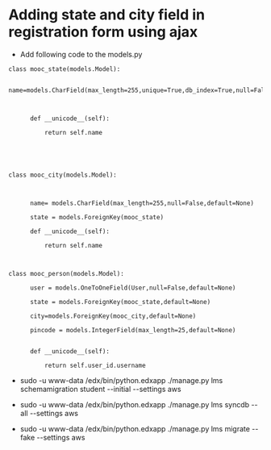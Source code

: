 Adding state and city field in registration form using ajax
============================================================

* Add following code to the models.py
```
class mooc_state(models.Model):      

      name=models.CharField(max_length=255,unique=True,db_index=True,null=False,default=None)

     

      def __unicode__(self):

          return self.name





class mooc_city(models.Model):

     

      name= models.CharField(max_length=255,null=False,default=None)

      state = models.ForeignKey(mooc_state)

      def __unicode__(self):

          return self.name

          

class mooc_person(models.Model):

      user = models.OneToOneField(User,null=False,default=None)

      state = models.ForeignKey(mooc_state,default=None)

      city=models.ForeignKey(mooc_city,default=None)

      pincode = models.IntegerField(max_length=25,default=None)

      
      def __unicode__(self):

          return self.user_id.username    

```




* sudo -u www-data /edx/bin/python.edxapp ./manage.py lms schemamigration student --initial --settings aws
* sudo -u www-data /edx/bin/python.edxapp ./manage.py lms syncdb --all --settings aws

* sudo -u www-data /edx/bin/python.edxapp ./manage.py lms migrate --fake --settings aws
